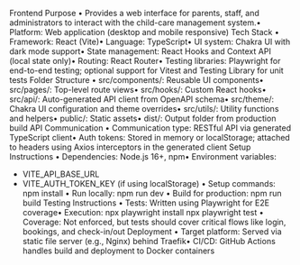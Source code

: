 Frontend Purpose
• Provides a web interface for parents, staff, and administrators to interact with the child-care management system.• Platform: Web application (desktop and mobile responsive)
Tech Stack
• Framework: React (Vite)• Language: TypeScript• UI system: Chakra UI with dark mode support• State management: React Hooks and Context API (local state only)• Routing: React Router• Testing libraries: Playwright for end-to-end testing; optional support for Vitest and Testing Library for unit tests
Folder Structure
• src/components/: Reusable UI components• src/pages/: Top-level route views• src/hooks/: Custom React hooks• src/api/: Auto-generated API client from OpenAPI schema• src/theme/: Chakra UI configuration and theme overrides• src/utils/: Utility functions and helpers• public/: Static assets• dist/: Output folder from production build
API Communication
• Communication type: RESTful API via generated TypeScript client• Auth tokens: Stored in memory or localStorage; attached to headers using Axios interceptors in the generated client
Setup Instructions
• Dependencies: Node.js 16+, npm• Environment variables:
* VITE_API_BASE_URL
* VITE_AUTH_TOKEN_KEY (if using localStorage)
• Setup commands:
npm install
• Run locally:
npm run dev
• Build for production:
npm run build
Testing Instructions
• Tests: Written using Playwright for E2E coverage• Execution:
npx playwright install
npx playwright test
• Coverage: Not enforced, but tests should cover critical flows like login, bookings, and check-in/out
Deployment
• Target platform: Served via static file server (e.g., Nginx) behind Traefik• CI/CD: GitHub Actions handles build and deployment to Docker containers

